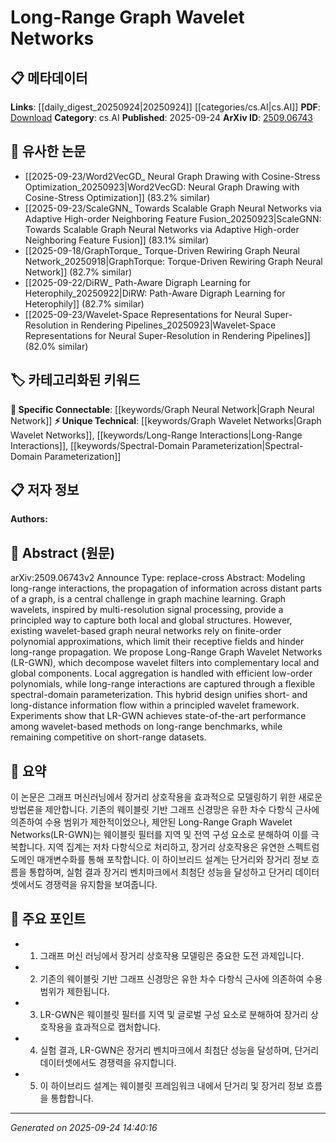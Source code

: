 <!-- KEYWORD_LINKING_METADATA:
{
  "processed_timestamp": "2025-09-24T14:40:16.776885",
  "vocabulary_version": "1.0",
  "selected_keywords": [
    "Graph Wavelet Networks",
    "Long-Range Interactions",
    "Spectral-Domain Parameterization",
    "Graph Neural Network"
  ],
  "rejected_keywords": [],
  "similarity_scores": {
    "Graph Wavelet Networks": 0.8,
    "Long-Range Interactions": 0.75,
    "Spectral-Domain Parameterization": 0.7,
    "Graph Neural Network": 0.85
  },
  "extraction_method": "AI_prompt_based",
  "budget_applied": true,
  "candidates_json": {
    "candidates": [
      {
        "surface": "Graph Wavelet Networks",
        "canonical": "Graph Wavelet Networks",
        "aliases": [
          "GWN"
        ],
        "category": "unique_technical",
        "rationale": "Introduces a novel approach in graph neural networks by integrating wavelet theory, enhancing long-range information propagation.",
        "novelty_score": 0.85,
        "connectivity_score": 0.7,
        "specificity_score": 0.9,
        "link_intent_score": 0.8
      },
      {
        "surface": "Long-Range Interactions",
        "canonical": "Long-Range Interactions",
        "aliases": [
          "Long-Range Propagation"
        ],
        "category": "unique_technical",
        "rationale": "Key concept for understanding the paper's focus on improving information flow across distant graph nodes.",
        "novelty_score": 0.7,
        "connectivity_score": 0.65,
        "specificity_score": 0.85,
        "link_intent_score": 0.75
      },
      {
        "surface": "Spectral-Domain Parameterization",
        "canonical": "Spectral-Domain Parameterization",
        "aliases": [
          "Spectral Parameterization"
        ],
        "category": "unique_technical",
        "rationale": "Describes a method for capturing long-range interactions, crucial for the paper's proposed model.",
        "novelty_score": 0.78,
        "connectivity_score": 0.6,
        "specificity_score": 0.8,
        "link_intent_score": 0.7
      },
      {
        "surface": "Graph Neural Network",
        "canonical": "Graph Neural Network",
        "aliases": [
          "GNN"
        ],
        "category": "specific_connectable",
        "rationale": "Central to the paper's context, linking it to broader discussions in graph-based machine learning.",
        "novelty_score": 0.4,
        "connectivity_score": 0.9,
        "specificity_score": 0.6,
        "link_intent_score": 0.85
      }
    ],
    "ban_list_suggestions": [
      "method",
      "experiment",
      "performance"
    ]
  },
  "decisions": [
    {
      "candidate_surface": "Graph Wavelet Networks",
      "resolved_canonical": "Graph Wavelet Networks",
      "decision": "linked",
      "scores": {
        "novelty": 0.85,
        "connectivity": 0.7,
        "specificity": 0.9,
        "link_intent": 0.8
      }
    },
    {
      "candidate_surface": "Long-Range Interactions",
      "resolved_canonical": "Long-Range Interactions",
      "decision": "linked",
      "scores": {
        "novelty": 0.7,
        "connectivity": 0.65,
        "specificity": 0.85,
        "link_intent": 0.75
      }
    },
    {
      "candidate_surface": "Spectral-Domain Parameterization",
      "resolved_canonical": "Spectral-Domain Parameterization",
      "decision": "linked",
      "scores": {
        "novelty": 0.78,
        "connectivity": 0.6,
        "specificity": 0.8,
        "link_intent": 0.7
      }
    },
    {
      "candidate_surface": "Graph Neural Network",
      "resolved_canonical": "Graph Neural Network",
      "decision": "linked",
      "scores": {
        "novelty": 0.4,
        "connectivity": 0.9,
        "specificity": 0.6,
        "link_intent": 0.85
      }
    }
  ]
}
-->

# Long-Range Graph Wavelet Networks

## 📋 메타데이터

**Links**: [[daily_digest_20250924|20250924]] [[categories/cs.AI|cs.AI]]
**PDF**: [Download](https://arxiv.org/pdf/2509.06743.pdf)
**Category**: cs.AI
**Published**: 2025-09-24
**ArXiv ID**: [2509.06743](https://arxiv.org/abs/2509.06743)

## 🔗 유사한 논문
- [[2025-09-23/Word2VecGD_ Neural Graph Drawing with Cosine-Stress Optimization_20250923|Word2VecGD: Neural Graph Drawing with Cosine-Stress Optimization]] (83.2% similar)
- [[2025-09-23/ScaleGNN_ Towards Scalable Graph Neural Networks via Adaptive High-order Neighboring Feature Fusion_20250923|ScaleGNN: Towards Scalable Graph Neural Networks via Adaptive High-order Neighboring Feature Fusion]] (83.1% similar)
- [[2025-09-18/GraphTorque_ Torque-Driven Rewiring Graph Neural Network_20250918|GraphTorque: Torque-Driven Rewiring Graph Neural Network]] (82.7% similar)
- [[2025-09-22/DiRW_ Path-Aware Digraph Learning for Heterophily_20250922|DiRW: Path-Aware Digraph Learning for Heterophily]] (82.7% similar)
- [[2025-09-23/Wavelet-Space Representations for Neural Super-Resolution in Rendering Pipelines_20250923|Wavelet-Space Representations for Neural Super-Resolution in Rendering Pipelines]] (82.0% similar)

## 🏷️ 카테고리화된 키워드
**🔗 Specific Connectable**: [[keywords/Graph Neural Network|Graph Neural Network]]
**⚡ Unique Technical**: [[keywords/Graph Wavelet Networks|Graph Wavelet Networks]], [[keywords/Long-Range Interactions|Long-Range Interactions]], [[keywords/Spectral-Domain Parameterization|Spectral-Domain Parameterization]]

## 📋 저자 정보

**Authors:** 

## 📄 Abstract (원문)

arXiv:2509.06743v2 Announce Type: replace-cross 
Abstract: Modeling long-range interactions, the propagation of information across distant parts of a graph, is a central challenge in graph machine learning. Graph wavelets, inspired by multi-resolution signal processing, provide a principled way to capture both local and global structures. However, existing wavelet-based graph neural networks rely on finite-order polynomial approximations, which limit their receptive fields and hinder long-range propagation. We propose Long-Range Graph Wavelet Networks (LR-GWN), which decompose wavelet filters into complementary local and global components. Local aggregation is handled with efficient low-order polynomials, while long-range interactions are captured through a flexible spectral-domain parameterization. This hybrid design unifies short- and long-distance information flow within a principled wavelet framework. Experiments show that LR-GWN achieves state-of-the-art performance among wavelet-based methods on long-range benchmarks, while remaining competitive on short-range datasets.

## 📝 요약

이 논문은 그래프 머신러닝에서 장거리 상호작용을 효과적으로 모델링하기 위한 새로운 방법론을 제안합니다. 기존의 웨이블릿 기반 그래프 신경망은 유한 차수 다항식 근사에 의존하여 수용 범위가 제한적이었으나, 제안된 Long-Range Graph Wavelet Networks(LR-GWN)는 웨이블릿 필터를 지역 및 전역 구성 요소로 분해하여 이를 극복합니다. 지역 집계는 저차 다항식으로 처리하고, 장거리 상호작용은 유연한 스펙트럼 도메인 매개변수화를 통해 포착합니다. 이 하이브리드 설계는 단거리와 장거리 정보 흐름을 통합하며, 실험 결과 장거리 벤치마크에서 최첨단 성능을 달성하고 단거리 데이터셋에서도 경쟁력을 유지함을 보여줍니다.

## 🎯 주요 포인트

- 1. 그래프 머신 러닝에서 장거리 상호작용 모델링은 중요한 도전 과제입니다.
- 2. 기존의 웨이블릿 기반 그래프 신경망은 유한 차수 다항식 근사에 의존하여 수용 범위가 제한됩니다.
- 3. LR-GWN은 웨이블릿 필터를 지역 및 글로벌 구성 요소로 분해하여 장거리 상호작용을 효과적으로 캡처합니다.
- 4. 실험 결과, LR-GWN은 장거리 벤치마크에서 최첨단 성능을 달성하며, 단거리 데이터셋에서도 경쟁력을 유지합니다.
- 5. 이 하이브리드 설계는 웨이블릿 프레임워크 내에서 단거리 및 장거리 정보 흐름을 통합합니다.


---

*Generated on 2025-09-24 14:40:16*
